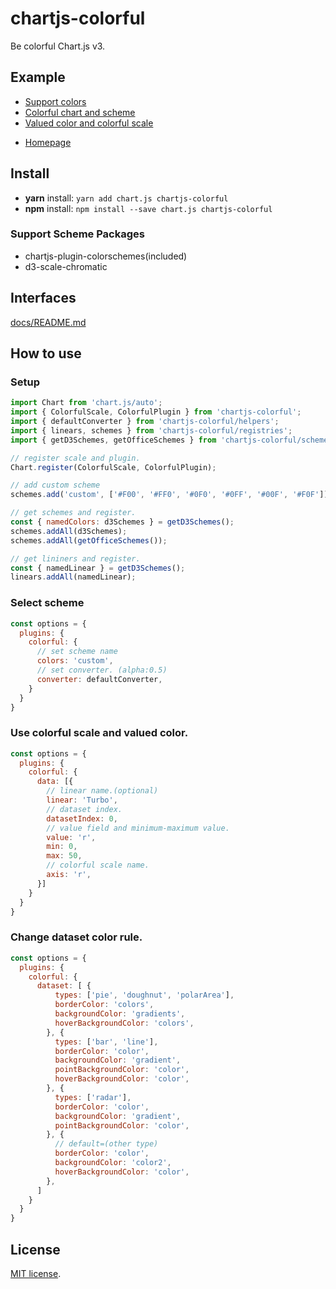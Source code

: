 # chartjs-colorful

Be colorful Chart.js v3.

## Example

- [Support colors](example/out/example1.html)
- [Colorful chart and scheme](example/out/example2.html)
- [Valued color and colorful scale](example/out/example3.html)

* [Homepage](https://uk-taniyama.github.io/chartjs-colorful/)

## Install

- **yarn** install: `yarn add chart.js chartjs-colorful`
- **npm** install: `npm install --save chart.js chartjs-colorful`

### Support Scheme Packages

- chartjs-plugin-colorschemes(included)
- d3-scale-chromatic

## Interfaces

[docs/README.md](docs/README.md)

## How to use

### Setup

```javascript
import Chart from 'chart.js/auto';
import { ColorfulScale, ColorfulPlugin } from 'chartjs-colorful';
import { defaultConverter } from 'chartjs-colorful/helpers';
import { linears, schemes } from 'chartjs-colorful/registries';
import { getD3Schemes, getOfficeSchemes } from 'chartjs-colorful/schemes';

// register scale and plugin.
Chart.register(ColorfulScale, ColorfulPlugin);

// add custom scheme
schemes.add('custom', ['#F00', '#FF0', '#0F0', '#0FF', '#00F', '#F0F']);

// get schemes and register.
const { namedColors: d3Schemes } = getD3Schemes();
schemes.addAll(d3Schemes);
schemes.addAll(getOfficeSchemes());

// get lininers and register.
const { namedLinear } = getD3Schemes();
linears.addAll(namedLinear);
```

### Select scheme

```js
const options = {
  plugins: {
    colorful: {
      // set scheme name
      colors: 'custom',
      // set converter. (alpha:0.5)
      converter: defaultConverter,
    }
  }
}
```

### Use colorful scale and valued color.

```js
const options = {
  plugins: {
    colorful: {
      data: [{
        // linear name.(optional)
        linear: 'Turbo',
        // dataset index.
        datasetIndex: 0,
        // value field and minimum-maximum value.
        value: 'r',
        min: 0,
        max: 50,
        // colorful scale name.
        axis: 'r',
      }]
    }
  }
}
```

### Change dataset color rule.

```js
const options = {
  plugins: {
    colorful: {
      dataset: [ {
          types: ['pie', 'doughnut', 'polarArea'],
          borderColor: 'colors',
          backgroundColor: 'gradients',
          hoverBackgroundColor: 'colors',
        }, {
          types: ['bar', 'line'],
          borderColor: 'color',
          backgroundColor: 'gradient',
          pointBackgroundColor: 'color',
          hoverBackgroundColor: 'color',
        }, {
          types: ['radar'],
          borderColor: 'color',
          backgroundColor: 'gradient',
          pointBackgroundColor: 'color',
        }, {
          // default=(other type)
          borderColor: 'color',
          backgroundColor: 'color2',
          hoverBackgroundColor: 'color',
        },
      ]
    }
  }
}
```

## License

[MIT license](https://opensource.org/licenses/MIT).
